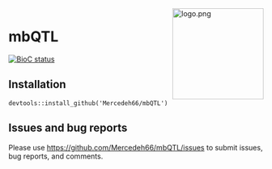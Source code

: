 <img src="man/figures/logo.png" align="right" alt="logo.png" width="180" />

# mbQTL

<!-- badges: start -->
[![BioC status](http://www.bioconductor.org/shields/build/release/bioc/mbQTL.svg)](https://bioconductor.org/checkResults/release/bioc-LATEST/mbQTL)
<!-- badges: end -->

## Installation
```
devtools::install_github('Mercedeh66/mbQTL')
```
## Issues and bug reports
Please use https://github.com/Mercedeh66/mbQTL/issues to submit issues, bug reports, and comments.

